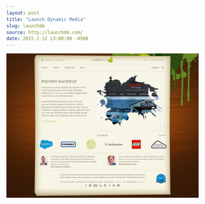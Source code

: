 ```yaml
---
layout: post
title: "Launch Dynamic Media"
slug: launchdm
source: http://launchdm.com/
date: 2015-1-12 13:00:00 -0500
---
```


<img src="/screenshots/launchdm.jpg">
